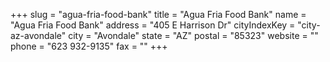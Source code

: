 +++
slug = "agua-fria-food-bank"
title = "Agua Fria Food Bank"
name = "Agua Fria Food Bank"
address = "405 E Harrison Dr"
cityIndexKey = "city-az-avondale"
city = "Avondale"
state = "AZ"
postal = "85323"
website = ""
phone = "623 932-9135"
fax = ""
+++
